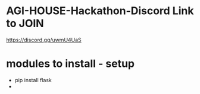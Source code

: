 # AGI-HOUSE-Hackathon-Discord Link to JOIN
https://discord.gg/uwmU4UaS

# modules to install - setup
- pip install flask
- 